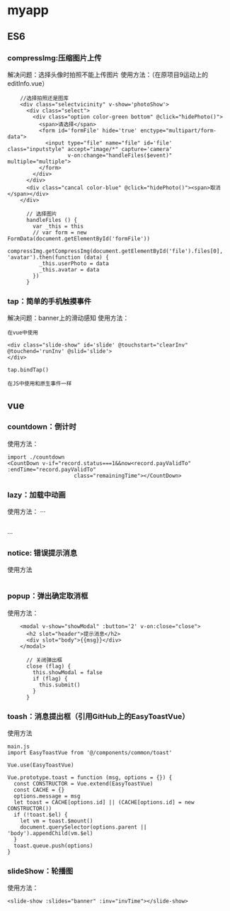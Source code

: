 # myapp

## ES6

### compressImg:压缩图片上传
解决问题：选择头像时拍照不能上传图片
使用方法：（在原项目9运动上的editInfo.vue）
```
    //选择拍照还是图库
    <div class="selectvicinity" v-show='photoShow'>
      <div class="select">
        <div class="option color-green bottom" @click="hidePhoto()">
          <span>请选择</span>
          <form id='formFile' hide='true' enctype="multipart/form-data">
            <input type="file" name="file" id='file' class="inputstyle" accept="image/*" capture='camera'
                   v-on:change="handleFiles($event)" multiple="multiple">
          </form>
        </div>
      </div>
      <div class="cancal color-blue" @click="hidePhoto()"><span>取消</span></div>
    </div>

```

```
      // 选择图片
      handleFiles () {
        var _this = this
        // var form = new FormData(document.getElementById('formFile'))
        compressImg.getCompressImg(document.getElementById('file').files[0], 'avatar').then(function (data) {
          _this.userPhoto = data
          _this.avatar = data
        })
      }

```

### tap：简单的手机触摸事件
解决问题：banner上的滑动感知
使用方法：
```
在vue中使用

<div class="slide-show" id='slide' @touchstart="clearInv" @touchend='runInv' @slid='slide'>
</div>

tap.bindTap()

在JS中使用和原生事件一样
```

## vue

### countdown：倒计时
使用方法：
```
import ./countdown
<CountDown v-if="record.status===1&&now<record.payValidTo" :endTime="record.payValidTo"
                     class="remainingTime"></CountDown>
```  

### lazy：加载中动画
使用方法：
···
    <lazy v-on:showContent='load=true'></lazy>
    <div class="content" v-if='load'>
    </div>
···

### notice: 错误提示消息
使用方法
```

```

### popup：弹出确定取消框
使用方法：
```
    <modal v-show="showModal" :button='2' v-on:close="close">
      <h2 slot="header">提示消息</h2>
      <div slot="body">{{msg}}</div>
    </modal>
    
      // 关闭弹出框
      close (flag) {
        this.showModal = false
        if (flag) {
          this.submit()
        }
      }
```

### toash：消息提出框（引用GitHub上的EasyToastVue）
使用方法
```
main.js
import EasyToastVue from '@/components/common/toast'

Vue.use(EasyToastVue)

Vue.prototype.toast = function (msg, options = {}) {
  const CONSTRUCTOR = Vue.extend(EasyToastVue)
  const CACHE = {}
  options.message = msg
  let toast = CACHE[options.id] || (CACHE[options.id] = new CONSTRUCTOR())
  if (!toast.$el) {
    let vm = toast.$mount()
    document.querySelector(options.parent || 'body').appendChild(vm.$el)
  }
  toast.queue.push(options)
}
```

### slideShow：轮播图
使用方法：
```
<slide-show :slides="banner" :inv="invTime"></slide-show>

```
